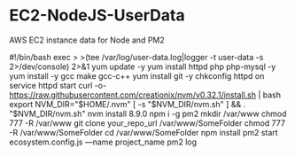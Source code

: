 # EC2-NodeJS-UserData
AWS EC2 instance data for Node and PM2

#!/bin/bash
exec > >(tee /var/log/user-data.log|logger -t user-data -s 2>/dev/console) 2>&1
yum update -y
yum install httpd php php-mysql -y 
yum install -y gcc make gcc-c++
yum install git -y
chkconfig httpd on
service httpd start
curl -o- https://raw.githubusercontent.com/creationix/nvm/v0.32.1/install.sh | bash
export NVM_DIR="$HOME/.nvm"
[ -s "$NVM_DIR/nvm.sh" ] && \. "$NVM_DIR/nvm.sh"
nvm install 8.9.0
npm i -g pm2
mkdir /var/www
chmod 777 -R /var/www
git clone your_repo_url /var/www/SomeFolder
chmod 777 -R /var/www/SomeFolder
cd /var/www/SomeFolder
npm install
pm2 start ecosystem.config.js  —name project_name
pm2 log
